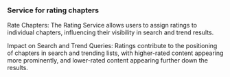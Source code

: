 ### Service for rating chapters

Rate Chapters: The Rating Service allows users to assign ratings to individual chapters, influencing their visibility in search and trend results.

Impact on Search and Trend Queries: Ratings contribute to the positioning of chapters in search and trending lists, with higher-rated content appearing more prominently, and lower-rated content appearing further down the results.
